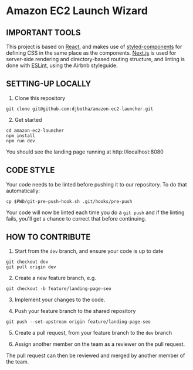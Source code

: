 # Amazon EC2 Launch Wizard

## IMPORTANT TOOLS

This project is based on [React](https://reactjs.org), and makes use of [styled-components](https://styled-components.com/docs/api) for defining CSS in the same place as the components. [Next.js](https://nextjs.org/docs) is used for server-side rendering and directory-based routing structure, and linting is done with [ESLint](https://eslint.org/), using the Airbnb styleguide.

## SETTING-UP LOCALLY

1.  Clone this repository

```
git clone git@github.com:djbotha/amazon-ec2-launcher.git
```

2.  Get started

```
cd amazon-ec2-launcher
npm install
npm run dev
```

You should see the landing page running at http://localhost:8080

## CODE STYLE

Your code needs to be linted before pushing it to our repository. To do that
automatically:

```
cp $PWD/git-pre-push-hook.sh .git/hooks/pre-push
```

Your code will now be linted each time you do a `git push` and if the linting fails,
you'll get a chance to correct that before continuing.

## HOW TO CONTRIBUTE

1.  Start from the `dev` branch, and ensure your code is up to date

```
git checkout dev
git pull origin dev
```

2.  Create a new feature branch, e.g.

```
git checkout -b feature/landing-page-seo
```

3.  Implement your changes to the code.

4.  Push your feature branch to the shared repository

```
git push --set-upstream origin feature/landing-page-seo
```

5.  Create a pull request, from your feature branch to the `dev` branch

6.  Assign another member on the team as a reviewer on the pull request.

The pull request can then be reviewed and merged by another member of the team.
